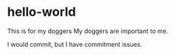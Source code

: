 # hello-world
This is for my doggers
My doggers are important to me.

I would commit, but I have commitment issues.
